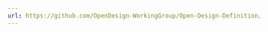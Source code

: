 ```yaml
---
url: https://github.com/OpenDesign-WorkingGroup/Open-Design-Definition/blob/master/open.design_definition/open.design.definition.md
---
```

